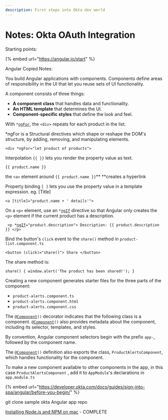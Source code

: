 ```yaml
---
description: First steps into Okta dev world
---
```


# Notes: Okta OAuth Integration

Starting points:

{% embed url="https://angular.io/start" %}

Angular Copied Notes:

You build Angular applications with components. Components define areas of responsibility in the UI that let you reuse sets of UI functionality.

A component consists of three things:

* **A component class** that handles data and functionality.
* **An HTML template** that determines the UI.
* **Component-specific styles** that define the look and feel.

With `*`[`ngFor`](https://angular.io/api/common/NgForOf), the `<div>` repeats for each product in the list.

\*ngFor is a Structural directives which shape or reshape the DOM's structure, by adding, removing, and manipulating elements.

`<div *ngFor="let product of products">`

Interpolation `{{ }}` lets you render the property value as text.

`{{ product.name }}`

the `<a>` element around `{{ product.name }}`** **creates a hyperlink

Property binding `[ ]` lets you use the property value in a template expression. eg. \[Title]

`<a [title]="product.name + ' details'">`

On a `<p>` element, use an `*`[`ngIf`](https://angular.io/api/common/NgIf) directive so that Angular only creates the `<p>` element if the current product has a description.

` <p *`[`ngIf`](https://angular.io/api/common/NgIf)`="product.description"> Description: {{ product.description }} </p>`

Bind the button's `click` event to the `share()` method in `product-list.component.ts`

&#x20;`<button (click)="share()"> Share </button>`

The share method is:

`share() { window.alert('The product has been shared!'); }`

Creating a new component generates starter files for the three parts of the component:

* `product-alerts.component.ts`
* `product-alerts.component.html`
* `product-alerts.component.css`

The `@`[`Component`](https://angular.io/api/core/Component)`()` decorator indicates that the following class is a component. `@`[`Component`](https://angular.io/api/core/Component)`()` also provides metadata about the component, including its selector, templates, and styles.

By convention, Angular component selectors begin with the prefix `app-`, followed by the component name.

The `@`[`Component`](https://angular.io/api/core/Component)`()` definition also exports the class, `ProductAlertsComponent`, which handles functionality for the component.

To make a new component available to other components in the app, in this case `ProductAlertsComponent` , add it to `AppModule`'s declarations in `app.module.ts`



{% embed url="https://developer.okta.com/docs/guides/sign-into-spa/angular/before-you-begin/" %}

git clone sample okta Angular app repo

[Installing Node.js and NPM on mac](https://treehouse.github.io/installation-guides/mac/node-mac.html) - COMPLETE

